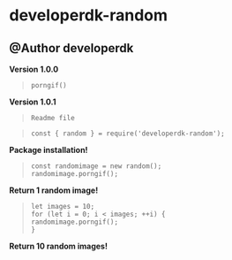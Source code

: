 # developerdk-random
## @Author developerdk
**Version 1.0.0**

>```
> porngif()
>```
**Version 1.0.1**
>```
> Readme file
>```

>```
> const { random } = require('developerdk-random');
>```
**Package installation!**

>```
> const randomimage = new random();
> randomimage.porngif();
>```
**Return 1 random image!**

>```
> let images = 10;
> for (let i = 0; i < images; ++i) {
> randomimage.porngif();
> }
>```
**Return 10 random images!**
